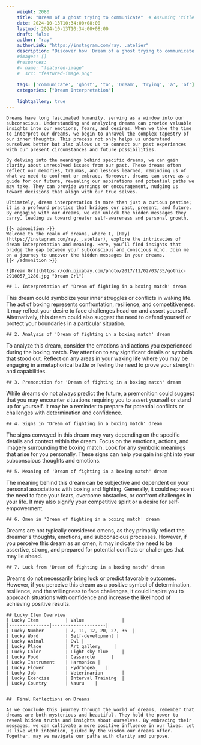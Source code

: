 ```yaml
---
    weight: 2080
    title: "Dream of a ghost trying to communicate"  # Assuming 'title' column exists
    date: 2024-10-13T10:34:00+08:00
    lastmod: 2024-10-13T10:34:00+08:00
    draft: false
    author: "ray"
    authorLink: "https://instagram.com/ray._.atelier"
    description: "Discover how 'Dream of a ghost trying to communicate' can interpret your future and uncover its significant meanings in your life."
    #images: []
    #resources:
    #- name: "featured-image"
    #  src: "featured-image.png"
    
    tags: ['communicate', 'ghost', 'to', 'Dream', 'trying', 'a', 'of']
    categories: ["Dream Interpretation"]
    
    lightgallery: true
---
```

    
    Dreams have long fascinated humanity, serving as a window into our subconscious. Understanding and analyzing dreams can provide valuable insights into our emotions, fears, and desires. When we take the time to interpret our dreams, we begin to unravel the complex tapestry of our inner thoughts. This process not only helps us understand ourselves better but also allows us to connect our past experiences with our present circumstances and future possibilities.
    
    By delving into the meanings behind specific dreams, we can gain clarity about unresolved issues from our past. These dreams often reflect our memories, traumas, and lessons learned, reminding us of what we need to confront or embrace. Moreover, dreams can serve as a guide for our future, revealing our aspirations and potential paths we may take. They can provide warnings or encouragement, nudging us toward decisions that align with our true selves.
    
    Ultimately, dream interpretation is more than just a curious pastime; it is a profound practice that bridges our past, present, and future. By engaging with our dreams, we can unlock the hidden messages they carry, leading us toward greater self-awareness and personal growth.
    
    {{< admonition >}}
    Welcome to the realm of dreams, where I, [Ray](https://instagram.com/ray._.atelier), explore the intricacies of dream interpretation and meaning. Here, you’ll find insights that bridge the gap between your subconscious and conscious mind. Join me on a journey to uncover the hidden messages in your dreams.
    {{< /admonition >}}
    
    ![Dream Grl](https://cdn.pixabay.com/photo/2017/11/02/03/35/gothic-2910057_1280.jpg "Dream Grl")
    
    ## 1. Interpretation of 'Dream of fighting in a boxing match' dream
    
This dream could symbolize your inner struggles or conflicts in waking life. The act of boxing represents confrontation, resilience, and competitiveness. It may reflect your desire to face challenges head-on and assert yourself. Alternatively, this dream could also suggest the need to defend yourself or protect your boundaries in a particular situation.
    
    ## 2. Analysis of 'Dream of fighting in a boxing match' dream
    
To analyze this dream, consider the emotions and actions you experienced during the boxing match. Pay attention to any significant details or symbols that stood out. Reflect on any areas in your waking life where you may be engaging in a metaphorical battle or feeling the need to prove your strength and capabilities.
    
    ## 3. Premonition for 'Dream of fighting in a boxing match' dream
    
While dreams do not always predict the future, a premonition could suggest that you may encounter situations requiring you to assert yourself or stand up for yourself. It may be a reminder to prepare for potential conflicts or challenges with determination and confidence.
    
    ## 4. Signs in 'Dream of fighting in a boxing match' dream
    
The signs conveyed in this dream may vary depending on the specific details and context within the dream. Focus on the emotions, actions, and imagery surrounding the boxing match. Look for any symbolic meanings that arise for you personally. These signs can help you gain insight into your subconscious thoughts and emotions.
    
    ## 5. Meaning of 'Dream of fighting in a boxing match' dream
    
The meaning behind this dream can be subjective and dependent on your personal associations with boxing and fighting. Generally, it could represent the need to face your fears, overcome obstacles, or confront challenges in your life. It may also signify your competitive spirit or a desire for self-empowerment.
    
    ## 6. Omen in 'Dream of fighting in a boxing match' dream
    
Dreams are not typically considered omens, as they primarily reflect the dreamer's thoughts, emotions, and subconscious processes. However, if you perceive this dream as an omen, it may indicate the need to be assertive, strong, and prepared for potential conflicts or challenges that may lie ahead.
    
    ## 7. Luck from 'Dream of fighting in a boxing match' dream
    
Dreams do not necessarily bring luck or predict favorable outcomes. However, if you perceive this dream as a positive symbol of determination, resilience, and the willingness to face challenges, it could inspire you to approach situations with confidence and increase the likelihood of achieving positive results.
    
    ## Lucky Item Overview
    | Lucky Item          | Value              |
    |---------------|--------------------|
    | Lucky Number        | 7, 11, 12, 20, 27, 36  |
    | Lucky Word          | Self-development |
    | Lucky Animal        | Owl |
    | Lucky Place         | Art gallery     |
    | Lucky Color         | Light sky blue     |
    | Lucky Food          | Casserole      |
    | Lucky Instrument    | Harmonica |
    | Lucky Flower        | Hydrangea    |
    | Lucky Job           | Veterinarian       |
    | Lucky Exercise      | Interval Training  |
    | Lucky Country       | Nauru    |
    
    
    ##  Final Reflections on Dreams
    
    As we conclude this journey through the world of dreams, remember that dreams are both mysterious and beautiful. They hold the power to reveal hidden truths and insights about ourselves. By embracing their messages, we can cultivate a more positive influence in our lives. Let us live with intention, guided by the wisdom our dreams offer. Together, may we navigate our paths with clarity and purpose.
    